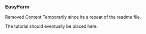 ### EasyFarm

Removed Content Temporarily since its a repeat of the readme file. 

The tutorial should eventually be placed here. 